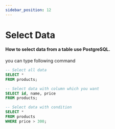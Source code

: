 ```yaml
---
sidebar_position: 12
---
```



# Select Data

#### How to select data from a table use PostgreSQL.

you can type following command

```sql
-- Select all data
SELECT *
FROM products;

-- Select data with column which you want
SELECT id, name, price
FROM products;

-- Select data with condition
SELECT *
FROM products
WHERE price > 300;
```